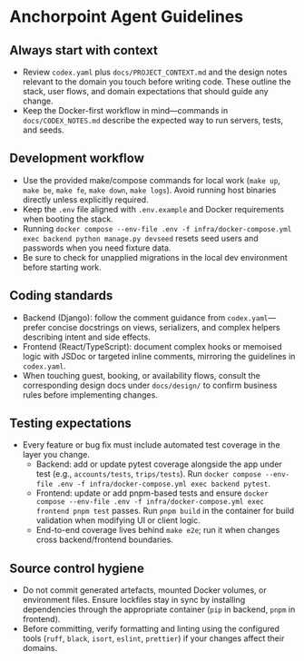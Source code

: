# Anchorpoint Agent Guidelines

## Always start with context
- Review `codex.yaml` plus `docs/PROJECT_CONTEXT.md` and the design notes relevant to the domain you touch before writing code. These outline the stack, user flows, and domain expectations that should guide any change.
- Keep the Docker-first workflow in mind—commands in `docs/CODEX_NOTES.md` describe the expected way to run servers, tests, and seeds.

## Development workflow
- Use the provided make/compose commands for local work (`make up`, `make be`, `make fe`, `make down`, `make logs`). Avoid running host binaries directly unless explicitly required.
- Keep the `.env` file aligned with `.env.example` and Docker requirements when booting the stack.
- Running `docker compose --env-file .env -f infra/docker-compose.yml exec backend python manage.py devseed` resets seed users and passwords when you need fixture data.
- Be sure to check for unapplied migrations in the local dev environment before starting work.


## Coding standards
- Backend (Django): follow the comment guidance from `codex.yaml`—prefer concise docstrings on views, serializers, and complex helpers describing intent and side effects.
- Frontend (React/TypeScript): document complex hooks or memoised logic with JSDoc or targeted inline comments, mirroring the guidelines in `codex.yaml`.
- When touching guest, booking, or availability flows, consult the corresponding design docs under `docs/design/` to confirm business rules before implementing changes.

## Testing expectations
- Every feature or bug fix must include automated test coverage in the layer you change.
  - Backend: add or update pytest coverage alongside the app under test (e.g., `accounts/tests`, `trips/tests`). Run `docker compose --env-file .env -f infra/docker-compose.yml exec backend pytest`.
  - Frontend: update or add pnpm-based tests and ensure `docker compose --env-file .env -f infra/docker-compose.yml exec frontend pnpm test` passes. Run `pnpm build` in the container for build validation when modifying UI or client logic.
  - End-to-end coverage lives behind `make e2e`; run it when changes cross backend/frontend boundaries.

## Source control hygiene
- Do not commit generated artefacts, mounted Docker volumes, or environment files. Ensure lockfiles stay in sync by installing dependencies through the appropriate container (`pip` in backend, `pnpm` in frontend).
- Before committing, verify formatting and linting using the configured tools (`ruff`, `black`, `isort`, `eslint`, `prettier`) if your changes affect their domains.
